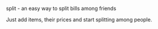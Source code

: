 split - an easy way to split bills among friends

Just add items, their prices and start splitting among people.
